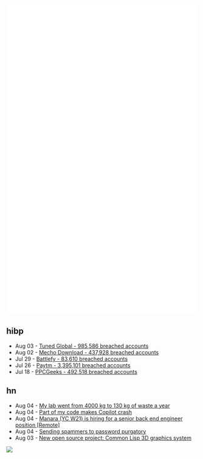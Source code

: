 ![Metrics](https://raw.githubusercontent.com/phixion/phixion/master/metrics.svg)

## hibp

<!--
for https://github.com/phixion/phixion/blob/main/.github/workflows/feeds.yml
-->
<!--START_SECTION:haveibeenpwnd-->
- Aug 03 - [Tuned Global - 985,586 breached accounts](https://haveibeenpwned.com/PwnedWebsites#TunedGlobal)
- Aug 02 - [Mecho Download - 437,928 breached accounts](https://haveibeenpwned.com/PwnedWebsites#MechoDownload)
- Jul 29 - [Battlefy - 83,610 breached accounts](https://haveibeenpwned.com/PwnedWebsites#Battlefy)
- Jul 26 - [Paytm - 3,395,101 breached accounts](https://haveibeenpwned.com/PwnedWebsites#Paytm)
- Jul 18 - [PPCGeeks - 492,518 breached accounts](https://haveibeenpwned.com/PwnedWebsites#PPCGeeks)
<!--END_SECTION:haveibeenpwnd-->

## hn

<!--
for https://github.com/phixion/phixion/blob/main/.github/workflows/feeds.yml
-->
<!--START_SECTION:hn-->
- Aug 04 - [My lab went from 4000 kg to 130 kg of waste a year](https://www.nature.com/articles/d41586-022-02092-1)
- Aug 04 - [Part of my code makes Copilot crash](https://github.com/orgs/community/discussions/20273)
- Aug 04 - [Manara (YC W21) is hiring for a senior back end engineer position [Remote]](https://manara.breezy.hr/p/4722c0eb2911-senior-backend-engineer?state=published)
- Aug 04 - [Sending spammers to password purgatory](https://www.troyhunt.com/sending-spammers-to-password-purgatory-with-microsoft-power-automate-and-cloudflare-workers-kv/)
- Aug 03 - [New open source project: Common Lisp 3D graphics system](https://old.reddit.com/r/lisp/comments/weocc5/new_open_source_common_lisp_3d_graphics_project/)
<!--END_SECTION:hn-->

<!--
for https://yhype.me
-->
![](https://hit.yhype.me/github/profile?user_id=13013670)
